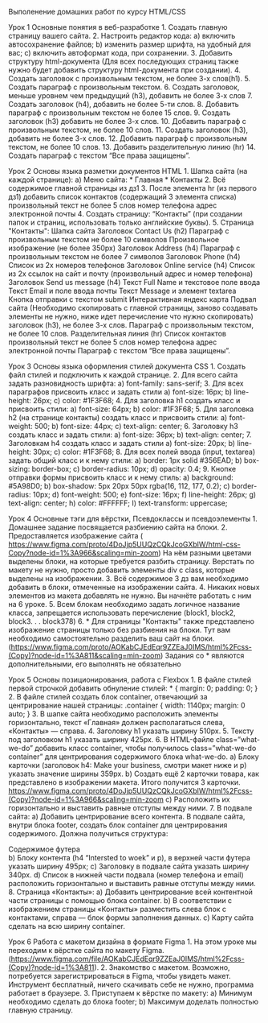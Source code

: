 Выполенение домашних работ по курсу HTML/CSS

Урок 1 Основные понятия в веб-разработке
    1. Создать главную страницу вашего сайта.
    2. Настроить редактор кода:
        a) включить автосохранение файлов;
        b) изменить размер шрифта, на удобный для вас;
        c) включить автоформат кода, при сохранении.
    3. Добавить структуру html-документа (Для всех последующих страниц также нужно будет добавить структуру html-документа при создании).
    4. Создать заголовок с произвольным текстом, не более 3-х слов(h1).
    5. Создать параграф с произвольным текстом.
    6. Создать заголовок, меньше уровнем чем предыдущий (h3), добавить не более 3-х слов
    7. Создать заголовок (h4), добавить не более 5-ти слов.
    8. Добавить параграф с произвольным текстом не более 15 слов.
    9. Создать заголовок (h3) добавить не более 3-х слов.
    10. Добавить параграф с произвольным текстом, не более 10 слов.
    11. Создать заголовок (h3), добавить не более 3-х слов.
    12. Добавить параграф с произвольным текстом, не более 10 слов.
    13. Добавить разделительную линию (hr)
    14. Создать параграф с текстом “Все права защищены”.

Урок 2  Основы языка разметки документов HTML
    1. Шапка сайта (на каждой странице):
        a) Меню сайта:
        * Главная
        * Контакты
    2. Всё содержимое главной страницы из дз1
    3. После элемента hr (из первого дз1) добавить список контактов (содержащий 3 элемента списка)
        произвольный текст не более 5 слов
        номер телефона
        адрес электронной почты
    4. Создать страницу: “Контакты” (при создании папок и страниц, использовать только английские буквы).
    5. Страница "Контакты":
        Шапка сайта
        Заголовок Contact Us (h2)
        Параграф с произвольным текстом не более 10 символов
        Произвольное изображение (не более 350px)
        Заголовок Address (h4)
        Параграф с произвольным текстом не более 7 символов
        Заголовок Phone (h4)
        Список из 2х номеров телефонов
        Заголовок Online service (h4)
        Список из 2х ссылок на сайт и почту (произвольный адрес и номер телефона)
        Заголовок Send us message (h4)
        Текст Full Name и текстовое поле ввода
        Текст Email и поле ввода почты
        Текст Message и элемент textarea
        Кнопка отправки с текстом submit
        Интерактивная яндекс карта
        Подвал сайта (Необходимо скопировать с главной страницы, заново создавать элементы не нужно, ниже идет перечисление что нужно скопировать) заголовок (h3), не более 3-х слов. Параграф с произвольным текстом, не более 10 слов. Разделительная линия (hr) Список контактов произвольный текст не более 5 слов номер телефона адрес электронной почты Параграф с текстом “Все права защищены”.

Урок 3 Основы языка оформления стилей документа CSS
    1. Создать файл стилей и подключить к каждой странице.
    2. Для всего сайта задать разновидность шрифта:
        a) font-family: sans-serif;
    3. Для всех параграфов присвоить класс и задать стили
        a) font-size: 16px;
        b) line-height: 26px;
        c) color: #1F3F68;
    4. Для заголовка h1 создать класс и присвоить стили:
        a) font-size: 64px;
        b) color: #1F3F68;
    5. Для заголовка h2 (на странице контакты) создать класс и присвоить стили:
        a) font-weight: 500;
        b) font-size: 44px;
        c) text-align: center;
    6. Заголовку h3 создать класс и задать стили:
        a) font-size: 36px;
        b) text-align: center;
    7. Заголовкам h4 создать класс и задать стили
        a) font-size: 20px;
        b) line-height: 30px;
        c) color: #1F3F68;
    8. Для всех полей ввода (input, textarea) задать общий класс и к нему стили:
        a) border: 1px solid #356EAD;
        b) box-sizing: border-box;
        c) border-radius: 10px;
        d) opacity: 0.4;
    9. Кнопке отправки формы присвоить класс и к нему стиль:
        a) background: #5A98D0;
        b) box-shadow: 5px 20px 50px rgba(16, 112, 177, 0.2);
        c) border-radius: 10px;
        d) font-weight: 500;
        e) font-size: 16px;
        f) line-height: 26px;
        g) text-align: center;
        h) color: #FFFFFF;
        I) text-transform: uppercase;
        
Урок 4 Основные тэги для вёрстки, Псевдоклассы и псевдоэлементы
    1. Домашнее задание посвящается разбиению сайта на блоки.
    2. Предоставляется изображение сайта ( https://www.figma.com/proto/4DoJjp5UUQzCQkJcoGXblW/html-css-Copy?node-id=1%3A966&scaling=min-zoom)
        На нём разными цветами выделены блоки, на которые требуется разбить страницу. Верстать по макету не нужно, просто добавить элементы div c class, которые выделены на изображении.
    3. Всё содержимое 3 дз вам необходимо добавить в блоки, отмеченные на изображении сайта.
    4. Никаких новых элементов из макета добавлять не нужно. Вы начнёте работать с ним на 6 уроке.
    5. Всем блокам необходимо задать логичное название класса, запрещается использовать перечисление (block1, block2, block3. . . block378)
    6. * Для страницы "Контакты" также представлено изображение страницы только без разбиения на блоки. Тут вам необходимо самостоятельно разделить ваш сайт на блоки. 
        (https://www.figma.com/proto/AOKabCJEdEqr9ZZEaJ0IMS/html%2Fcss-(Copy)?node-id=1%3A811&scaling=min-zoom)
    Задания со * являются дополнительными, его выполнять не обязательно

Урок 5 Основы позиционирования, работа с Flexbox
    1. В файле стилей первой строчкой добавить обнуление стилей:
            * {
            margin: 0;
            padding: 0;
            }
    2. В файле стилей создать блок container, отвечающий за центрирование нашей страницы:
            .container {
            width: 1140px;
            margin: 0 auto;
            }
    3. В шапке сайта необходимо расположить элементы горизонтально, текст «Главная» должен располагаться слева, «Контакты» — справа.
    4. Заголовку h1 указать ширину 510px.
    5. Тексту под заголовком h1 указать ширину 425px.
    6. В HTML-файле class=”what-we-do” добавить класс container, чтобы получилось class=”what-we-do container” для центрирования содержимого блока what-we-do.
        a) Блоку карточки (заголовок h4: Make your business, смотри макет ниже и p) указать значение ширины 359px.
        b) Создать ещё 2 карточки товара, как представлено в изображении макета. Итого получится 3 карточки. https://www.figma.com/proto/4DoJjp5UUQzCQkJcoGXblW/html%2Fcss-(Copy)?node-id=1%3A966&scaling=min-zoom
        c) Расположить их горизонтально и выставить равные отступы между ними.
    7. В подвале сайта:
        a) Добавить центрирование всего контента. В подвале сайта, внутри блока footer, создать блок container для центрирования содержимого. Должна получиться структура:
            <div class=”footer”>
            <div class=”container”>Содержимое футера</div>
            </div>
        b) Блоку контента (h4 “Intersted to woek” и p), в верхней части футера указать ширину 495px;
        c) Заголовку в подвале сайта указать ширину 340px.
        d) Список в нижней части подвала (номер телефона и email) расположить горизонтально и выставить равные отступы между ними.
    8. Страница «Контакты»:
        a) Добавить центрирование всей контентной части страницы с помощью блока container.
        b) В соответствии с изображением страницы «Контакты» разместить слева блок с контактами, справа — блок формы заполнения данных.
        c) Карту сайта сделать на всю ширину container.

Урок 6 Работа с макетом дизайна в формате Figma
    1. На этом уроке мы переходим к вёрстке сайта по макету Figma.
        (https://www.figma.com/file/AOKabCJEdEqr9ZZEaJ0IMS/html%2Fcss-(Copy)?node-id=1%3A811).
    2. Знакомство с макетом.
        Возможно, потребуется зарегистрироваться в Figma, чтобы увидеть макет. Инструмент бесплатный, ничего скачивать себе не нужно, программа работает в браузере.
    3. Приступаем к вёрстке по макету:
        a) Минимум необходимо сделать до блока footer;
        b) Максимум доделать полностью главную страницу.
